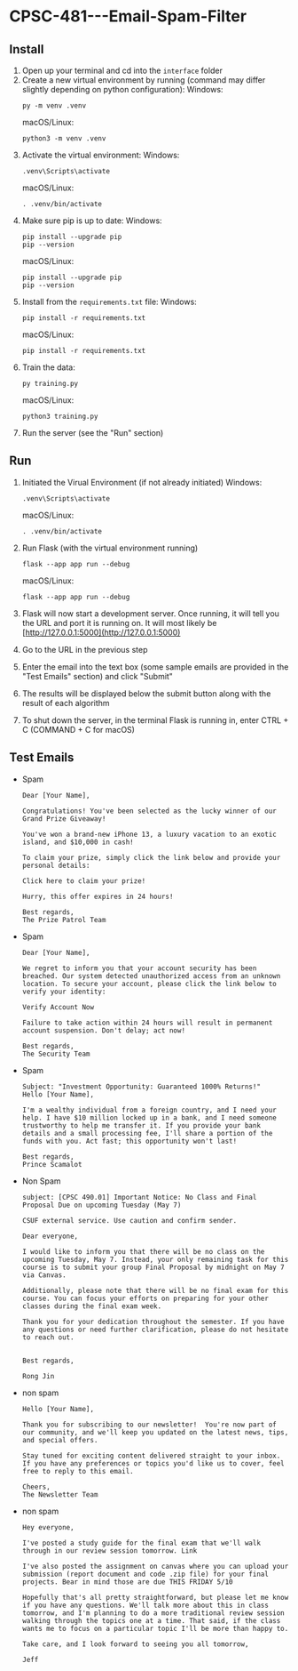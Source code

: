 # CPSC-481---Email-Spam-Filter

## Install
1. Open up your terminal and cd into the `interface` folder
2. Create a new virtual environment by running (command may differ slightly depending on python configuration):
   Windows:
   ```
   py -m venv .venv
   ```
   macOS/Linux:
   ```
   python3 -m venv .venv
   ```
3. Activate the virtual environment:
   Windows:
   ```
   .venv\Scripts\activate
   ```
   macOS/Linux:
   ```
   . .venv/bin/activate
   ```
4. Make sure pip is up to date:
   Windows:
   ```
   pip install --upgrade pip
   pip --version
   ```
   macOS/Linux:
   ```
   pip install --upgrade pip
   pip --version
   ```
5. Install from the `requirements.txt` file:
   Windows:
   ```
   pip install -r requirements.txt
   ```
   macOS/Linux:
   ```
   pip install -r requirements.txt
   ```
6. Train the data:
   ```
   py training.py
   ```
   macOS/Linux:
   ```
   python3 training.py
   ```
7. Run the server (see the "Run" section)

## Run
1. Initiated the Virual Environment (if not already initiated)
   Windows:
   ```
   .venv\Scripts\activate
   ```
   macOS/Linux:
   ```
   . .venv/bin/activate
   ```

2. Run Flask (with the virtual environment running)
   ```
   flask --app app run --debug
   ```
   macOS/Linux:
   ```
   flask --app app run --debug
   ```

3. Flask will now start a development server. Once running, it will tell you the URL and port it is running on. It will most likely be [http://127.0.0.1:5000](http://127.0.0.1:5000)

4. Go to the URL in the previous step

5. Enter the email into the text box (some sample emails are provided in the "Test Emails" section) and click "Submit"

6. The results will be displayed below the submit button along with the result of each algorithm

7. To shut down the server, in the terminal Flask is running in, enter CTRL + C (COMMAND + C for macOS)



## Test Emails


* Spam
  ```
  Dear [Your Name],

  Congratulations! You've been selected as the lucky winner of our Grand Prize Giveaway!

  You've won a brand-new iPhone 13, a luxury vacation to an exotic island, and $10,000 in cash!

  To claim your prize, simply click the link below and provide your personal details:

  Click here to claim your prize!

  Hurry, this offer expires in 24 hours! 

  Best regards,
  The Prize Patrol Team
  ```



* Spam
  ```
  Dear [Your Name],

  We regret to inform you that your account security has been breached. Our system detected unauthorized access from an unknown location. To secure your account, please click the link below to verify your identity:

  Verify Account Now

  Failure to take action within 24 hours will result in permanent account suspension. Don't delay; act now!

  Best regards,
  The Security Team
  ```

* Spam
  ```
  Subject: "Investment Opportunity: Guaranteed 1000% Returns!"
  Hello [Your Name],

  I'm a wealthy individual from a foreign country, and I need your help. I have $10 million locked up in a bank, and I need someone trustworthy to help me transfer it. If you provide your bank details and a small processing fee, I'll share a portion of the funds with you. Act fast; this opportunity won't last!

  Best regards,
  Prince Scamalot
  ```

  
  
* Non Spam
  ```
  subject: [CPSC 490.01] Important Notice: No Class and Final Proposal Due on upcoming Tuesday (May 7)

  CSUF external service. Use caution and confirm sender.

  Dear everyone,

  I would like to inform you that there will be no class on the upcoming Tuesday, May 7. Instead, your only remaining task for this course is to submit your group Final Proposal by midnight on May 7 via Canvas.

  Additionally, please note that there will be no final exam for this course. You can focus your efforts on preparing for your other classes during the final exam week.

  Thank you for your dedication throughout the semester. If you have any questions or need further clarification, please do not hesitate to reach out.


  Best regards,

  Rong Jin
  ```


* non spam
  ```
  Hello [Your Name],

  Thank you for subscribing to our newsletter!  You're now part of our community, and we'll keep you updated on the latest news, tips, and special offers.

  Stay tuned for exciting content delivered straight to your inbox. If you have any preferences or topics you'd like us to cover, feel free to reply to this email.

  Cheers,
  The Newsletter Team
  ```


* non spam
  ```
  Hey everyone,

  I've posted a study guide for the final exam that we'll walk through in our review session tomorrow. Link

  I've also posted the assignment on canvas where you can upload your submission (report document and code .zip file) for your final projects. Bear in mind those are due THIS FRIDAY 5/10

  Hopefully that's all pretty straightforward, but please let me know if you have any questions. We'll talk more about this in class tomorrow, and I'm planning to do a more traditional review session walking through the topics one at a time. That said, if the class wants me to focus on a particular topic I'll be more than happy to.

  Take care, and I look forward to seeing you all tomorrow,

  Jeff
  ```